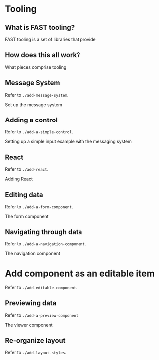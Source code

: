# Tooling

## What is FAST tooling?

FAST tooling is a set of libraries that provide 

## How does this all work?

What pieces comprise tooling

## Message System

Refer to `./add-message-system`.

Set up the message system

## Adding a control

Refer to `./add-a-simple-control`.

Setting up a simple input example with the messaging system

## React

Refer to `./add-react`.

Adding React

## Editing data

Refer to `./add-a-form-component`.

The form component

## Navigating through data

Refer to `./add-a-navigation-component`.

The navigation component

# Add component as an editable item

Refer to `./add-editable-component`.

## Previewing data

Refer to `./add-a-preview-component`.

The viewer component

## Re-organize layout

Refer to `./add-layout-styles`.
